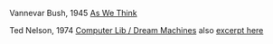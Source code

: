 Vannevar Bush, 1945
[As We Think](https://web.archive.org/web/20011201210444if_/http:/www.isg.sfu.ca:80/~duchier/misc/vbush/vbush.txt)

Ted Nelson, 1974
[Computer Lib / Dream Machines](http://www.digibarn.com/collections/books/computer-lib/)
also [excerpt here](http://www.newmediareader.com/book_samples/nmr-21-nelson.pdf)


